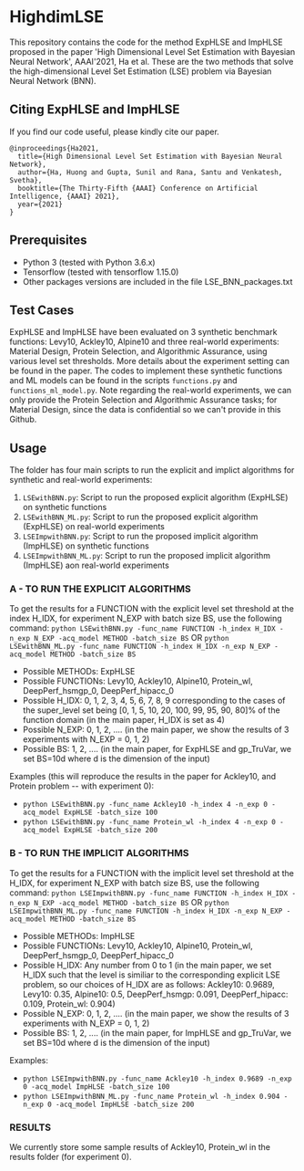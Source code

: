 # HighdimLSE

This repository contains the code for the method ExpHLSE and ImpHLSE proposed in the paper 'High Dimensional Level Set Estimation with Bayesian Neural Network', AAAI'2021, Ha et al. These are the two methods that solve the high-dimensional Level Set Estimation (LSE) problem via Bayesian Neural Network (BNN).

## Citing ExpHLSE and ImpHLSE
If you find our code useful, please kindly cite our paper. 

```
@inproceedings{Ha2021,
  title={High Dimensional Level Set Estimation with Bayesian Neural Network},
  author={Ha, Huong and Gupta, Sunil and Rana, Santu and Venkatesh, Svetha},
  booktitle={The Thirty-Fifth {AAAI} Conference on Artificial Intelligence, {AAAI} 2021},
  year={2021}
}
```

## Prerequisites

- Python 3 (tested with Python 3.6.x)
- Tensorflow (tested with tensorflow 1.15.0)
- Other packages versions are included in the file LSE_BNN_packages.txt

## Test Cases

ExpHLSE and ImpHLSE have been evaluated on 3 synthetic benchmark functions: Levy10, Ackley10, Alpine10 and three real-world experiments: Material Design, Protein Selection, and Algorithmic Assurance, using various level set thresholds. More details about the experiment setting can be found in the paper. The codes to implement these synthetic functions and ML models can be found in the scripts ```functions.py``` and ```functions_ml_model.py```. Note regarding the real-world experiments, we can only provide the Protein Selection and Algorithmic Assurance tasks; for Material Design, since the data is confidential so we can't provide in this Github.

## Usage
The folder has four main scripts to run the explicit and implict algorithms for synthetic and real-world experiments:
1) ```LSEwithBNN.py```: Script to run the proposed explicit algorithm (ExpHLSE) on synthetic functions
2) ```LSEwithBNN_ML.py```: Script to run the proposed explicit algorithm (ExpHLSE) on real-world experiments
3) ```LSEImpwithBNN.py```: Script to run the proposed implicit algorithm (ImpHLSE) on synthetic functions
4) ```LSEImpwithBNN_ML.py```: Script to run the proposed implicit algorithm (ImpHLSE) aon real-world experiments

### A - TO RUN THE EXPLICIT ALGORITHMS
To get the results for a FUNCTION with the explicit level set threshold at the index H_IDX, for experiment N_EXP with batch size BS, use the following command:
```python LSEwithBNN.py -func_name FUNCTION -h_index H_IDX -n_exp N_EXP -acq_model METHOD -batch_size BS```
OR ```python LSEwithBNN_ML.py -func_name FUNCTION -h_index H_IDX -n_exp N_EXP -acq_model METHOD -batch_size BS```

- Possible METHODs: ExpHLSE
- Possible FUNCTIONs: Levy10, Ackley10, Alpine10, Protein_wl, DeepPerf_hsmgp_0, DeepPerf_hipacc_0
- Possible H_IDX: 0, 1, 2, 3, 4, 5, 6, 7, 8, 9 corresponding to the cases of the super_level set being [0, 1, 5, 10, 20, 100, 99, 95, 90, 80]% of the function domain (in the main paper, H_IDX is set as 4)
- Possible N_EXP: 0, 1, 2, .... (in the main paper, we show the results of 3 experiments with N_EXP = 0, 1, 2)
- Possible BS: 1, 2, .... (in the main paper, for ExpHLSE and gp_TruVar, we set BS=10d where d is the dimension of the input)

Examples (this will reproduce the results in the paper for Ackley10, and Protein problem -- with experiment 0):
- ```python LSEwithBNN.py -func_name Ackley10 -h_index 4 -n_exp 0 -acq_model ExpHLSE -batch_size 100```
- ```python LSEwithBNN.py -func_name Protein_wl -h_index 4 -n_exp 0 -acq_model ExpHLSE -batch_size 200```

### B - TO RUN THE IMPLICIT ALGORITHMS
To get the results for a FUNCTION with the implicit level set threshold at the H_IDX, for experiment N_EXP with batch size BS, use the following command:
```python LSEImpwithBNN.py -func_name FUNCTION -h_index H_IDX -n_exp N_EXP -acq_model METHOD -batch_size BS```
OR ```python LSEImpwithBNN_ML.py -func_name FUNCTION -h_index H_IDX -n_exp N_EXP -acq_model METHOD -batch_size BS```

- Possible METHODs: ImpHLSE
- Possible FUNCTIONs: Levy10, Ackley10, Alpine10, Protein_wl, DeepPerf_hsmgp_0, DeepPerf_hipacc_0
- Possible H_IDX: Any number from 0 to 1 (in the main paper, we set H_IDX such that the level is similiar to the corresponding explicit LSE problem, so our choices of H_IDX are as follows: Ackley10: 0.9689, Levy10: 0.35, Alpine10: 0.5, DeepPerf_hsmgp: 0.091, DeepPerf_hipacc: 0.109, Protein_wl: 0.904)
- Possible N_EXP: 0, 1, 2, .... (in the main paper, we show the results of 3 experiments with N_EXP = 0, 1, 2)
- Possible BS: 1, 2, .... (in the main paper, for ImpHLSE and gp_TruVar, we set BS=10d where d is the dimension of the input)

Examples:
- ```python LSEImpwithBNN.py -func_name Ackley10 -h_index 0.9689 -n_exp 0 -acq_model ImpHLSE -batch_size 100```
- ```python LSEImpwithBNN_ML.py -func_name Protein_wl -h_index 0.904 -n_exp 0 -acq_model ImpHLSE -batch_size 200```

### RESULTS
We currently store some sample results of Ackley10, Protein_wl in the results folder (for experiment 0).

